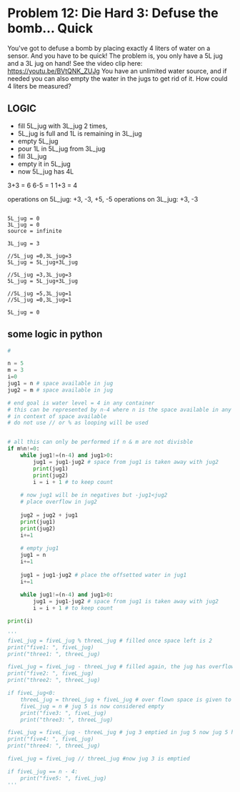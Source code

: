 # Problem 12: Die Hard 3: Defuse the bomb… Quick

You've got to defuse a bomb by placing exactly 4 liters of water on a sensor. And you have to be quick! The problem is, you only have a 5L jug and a 3L jug on hand!
See the video clip here: <https://youtu.be/BVtQNK_ZUJg>
You have an unlimited water source, and if needed you can also empty the water in the jugs to get rid of it.
How could 4 liters be measured?

## LOGIC

- fill 5L_jug with 3L_jug 2 times,
- 5L_jug is full and 1L is remaining in 3L_jug
- empty 5L_jug
- pour 1L in 5L_jug from 3L_jug
- fill 3L_jug
- empty it in 5L_jug
- now 5L_jug has 4L

3+3 = 6
6-5 = 1
1+3 = 4

operations on 5L_jug: +3, -3, +5, -5
operations on 3L_jug: +3, -3

```pseudocode

5L_jug = 0
3L_jug = 0
source = infinite

3L_jug = 3

//5L_jug =0,3L_jug=3
5L_jug = 5L_jug+3L_jug

//5L_jug =3,3L_jug=3
5L_jug = 5L_jug+3L_jug

//5L_jug =5,3L_jug=1
//5L_jug =0,3L_jug=1

5L_jug = 0

```

## some logic in python

```python
#

n = 5
m = 3
i=0
jug1 = n # space available in jug
jug2 = m # space available in jug

# end goal is water level = 4 in any container
# this can be represented by n-4 where n is the space available in any container
# in context of space available
# do not use // or % as looping will be used


# all this can only be performed if n & m are not divisble
if m%n!=0: 
    while jug1!=(n-4) and jug1>0:
        jug1 = jug1-jug2 # space from jug1 is taken away with jug2
        print(jug1)
        print(jug2)
        i = i + 1 # to keep count
    
    # now jug1 will be in negatives but -jug1<jug2 
    # place overflow in jug2
    
    jug2 = jug2 + jug1
    print(jug1)
    print(jug2)
    i+=1
    
    # empty jug1
    jug1 = n
    i+=1
    
    jug1 = jug1-jug2 # place the offsetted water in jug1
    i+=1
    
    while jug1!=(n-4) and jug1>0:
        jug1 = jug1-jug2 # space from jug1 is taken away with jug2
        i = i + 1 # to keep count

print(i)

'''
fiveL_jug = fiveL_jug % threeL_jug # filled once space left is 2
print("five1: ", fiveL_jug) 
print("three1: ", threeL_jug)

fiveL_jug = fiveL_jug - threeL_jug # filled again, the jug has overflown and space left is considered -1
print("five2: ", fiveL_jug)
print("three2: ", threeL_jug)

if fiveL_jug<0:
    threeL_jug = threeL_jug + fiveL_jug # over flown space is given to three now three has space 2
    fiveL_jug = n # jug 5 is now considered empty
    print("five3: ", fiveL_jug)
    print("three3: ", threeL_jug)

fiveL_jug = fiveL_jug - threeL_jug # jug 3 emptied in jug 5 now jug 5 has space 4
print("five4: ", fiveL_jug)
print("three4: ", threeL_jug)

fiveL_jug = fiveL_jug // threeL_jug #now jug 3 is emptied

if fiveL_jug == n - 4:
    print("five5: ", fiveL_jug)
''' 


```